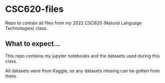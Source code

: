 # CSC620-files
Repo to contain all files from my 2022 CSC620 (Natural Language Technologies) class.

## What to expect...
This repo contains my jupyter notebooks and the datasets used during this class.

All datasets were from Kaggle, so any datasets missing can be gotten from there.
